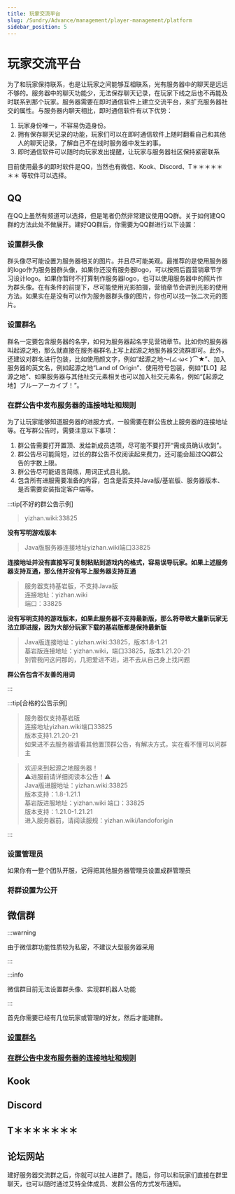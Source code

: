 ```yaml
---
title: 玩家交流平台
slug: /Sundry/Advance/management/player-management/platform
sidebar_position: 5
---
```


# 玩家交流平台

为了和玩家保持联系，也是让玩家之间能够互相联系，光有服务器中的聊天是远远不够的。服务器中的聊天功能少，无法保存聊天记录，在玩家下线之后也不再能及时联系到那个玩家。服务器需要在即时通信软件上建立交流平台，来扩充服务器社交的属性。与服务器内聊天相比，即时通信软件有以下优势：
1. 玩家身份唯一，不容易伪造身份。
2. 拥有保存聊天记录的功能，玩家们可以在即时通信软件上随时翻看自己和其他人的聊天记录，了解自己不在线时服务器中发生的事。
3. 即时通信软件可以随时向玩家发出提醒，让玩家与服务器社区保持紧密联系

目前使用最多的即时软件是QQ，当然也有微信、Kook、Discord、T＊＊＊＊＊＊＊ 等软件可以选择。

## QQ

在QQ上虽然有频道可以选择，但是笔者仍然非常建议使用QQ群。关于如何建QQ群的方法此处不做展开。建好QQ群后，你需要为QQ群进行以下设置：

### 设置群头像

群头像尽可能设置为服务器相关的图片。并且尽可能美观。最推荐的是使用服务器的logo作为服务器群头像，如果你还没有服务器logo，可以按照后面营销章节学习设计logo。如果你暂时不打算制作服务器logo，也可以使用服务器中的照片作为群头像。在有条件的前提下，尽可能使用光影拍摄，营销章节会讲到光影的使用方法。如果实在是没有可以作为服务器群头像的图片，你也可以找一张二次元的图片。

### 设置群名

群名一定要包含服务器的名字，如何为服务器起名字见营销章节。比如你的服务器叫起源之地，那么就直接在服务器群名上写上起源之地服务器交流群即可。此外，还建议对群名进行包装，比如使用颜文字，例如“起源之地～(∠·ω< )⌒★”、加入服务器的英文名，例如起源之地“Land of Origin”、使用符号包装，例如“【LO】起源之地”、如果服务器与其他社交元素相关也可以加入社交元素名，例如“【起源之地】ブルーアーカイブ！”。

### 在群公告中发布服务器的连接地址和规则

为了让玩家能够知道服务器的进服方式，一般需要在群公告放上服务器的连接地址等。在写群公告时，需要注意以下事项：
1. 群公告需要打开置顶、发给新成员选项，尽可能不要打开“需成员确认收到”。
2. 群公告尽可能简短，过长的群公告不仅阅读起来费力，还可能会超过QQ群公告的字数上限。
3. 群公告尽可能语言简练，用词正式且礼貌。
4. 包含所有进服需要准备的内容，包含是否支持Java版/基岩版、服务器版本、是否需要安装指定客户端等。

:::tip[不好的群公告示例]

> yizhan.wiki:33825  

**没有写明游戏版本**

> Java版服务器连接地址yizhan.wiki端口33825  

**连接地址并没有直接写可复制粘贴到游戏内的格式，容易误导玩家。如果上述服务器支持互通，那么他并没有写上服务器支持互通**

> 服务器支持基岩版，不支持Java版  
> 连接地址：yizhan.wiki  
> 端口：33825  

**没有写明支持的游戏版本，如果此服务器不支持最新版，那么将导致大量新玩家无法立即进服，因为大部分玩家下载的基岩版都是保持最新版**

> Java版连接地址：yizhan.wiki:33825，版本1.8-1.21  
> 基岩版连接地址：yizhan.wiki，端口33825，版本1.21.20-21  
> 别管我问这问那的，几把爱进不进，进不去从自己身上找问题  

**群公告包含不友善的用词**

:::

:::tip[合格的公告示例]

> 服务器仅支持基岩版  
> 连接地址yizhan.wiki端口33825  
> 版本支持1.21.20-21  
> 如果进不去服务器请看其他置顶群公告，有解决方式，实在看不懂可以问群主  

> 欢迎来到起源之地服务器！    
> ⚠️进服前请详细阅读本公告！⚠️    
> Java版进服地址：yizhan.wiki:33825  
> 版本支持：1.8-1.21.1  
> 基岩版进服地址：yizhan.wiki 端口：33825  
> 版本支持：1.21.0-1.21.21  
> 进入服务器前，请阅读服规：yizhan.wiki/landoforigin  

:::

### 设置管理员

如果你有一整个团队开服，记得把其他服务器管理员设置成群管理员  


### 将群设置为公开

<!--进入群聊天界面，点击右上角的“三”，点击群号和二维码，-->

## 微信群

:::warning

由于微信群功能性质较为私密，不建议大型服务器采用

:::

:::info

微信群目前无法设置群头像、实现群机器人功能

:::

首先你需要已经有几位玩家或管理的好友，然后才能建群。

### [设置群名](#设置群名)

### [在群公告中发布服务器的连接地址和规则](#在群公告中发布服务器的连接地址和规则)

## Kook

## Discord

## T＊＊＊＊＊＊＊

## 论坛网站

建好服务器交流群之后，你就可以拉人进群了。随后，你可以和玩家们直接在群里聊天，也可以随时通过艾特全体成员、发群公告的方式发布通知。  
